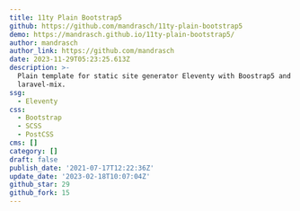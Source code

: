 ```yaml
---
title: 11ty Plain Bootstrap5
github: https://github.com/mandrasch/11ty-plain-bootstrap5
demo: https://mandrasch.github.io/11ty-plain-bootstrap5/
author: mandrasch
author_link: https://github.com/mandrasch
date: 2023-11-29T05:23:25.613Z
description: >-
  Plain template for static site generator Eleventy with Boostrap5 and
  laravel-mix.
ssg:
  - Eleventy
css:
  - Bootstrap
  - SCSS
  - PostCSS
cms: []
category: []
draft: false
publish_date: '2021-07-17T12:22:36Z'
update_date: '2023-02-18T10:07:04Z'
github_star: 29
github_fork: 15
---
```

